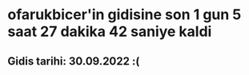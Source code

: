 # ofarukbicer'in gidisine son 1 gun 5 saat 27 dakika 42 saniye kaldi

## Gidis tarihi: 30.09.2022 :(